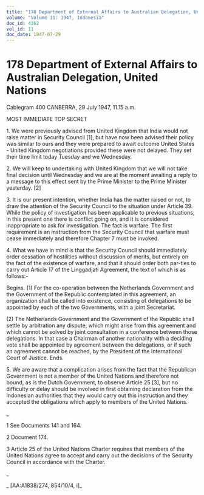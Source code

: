 ```yaml
---
title: "178 Department of External Affairs to Australian Delegation, United Nations"
volume: "Volume 11: 1947, Indonesia"
doc_id: 4362
vol_id: 11
doc_date: 1947-07-29
---
```


# 178 Department of External Affairs to Australian Delegation, United Nations

Cablegram 400 CANBERRA, 29 July 1947, 11.15 a.m.

MOST IMMEDIATE TOP SECRET

1\. We were previously advised from United Kingdom that India would not raise matter in Security Council [1], but have now been advised their policy was similar to ours and they were prepared to await outcome United States - United Kingdom negotiations provided these were not delayed. They set their time limit today Tuesday and we Wednesday.

2\. We will keep to undertaking with United Kingdom that we will not take final decision until Wednesday and we are at the moment awaiting a reply to a message to this effect sent by the Prime Minister to the Prime Minister yesterday. [2]

3\. It is our present intention, whether India has the matter raised or not, to draw the attention of the Security Council to the situation under Article 39. While the policy of investigation has been applicable to previous situations, in this present one there is conflict going on, and it is considered inappropriate to ask for investigation. The fact is warfare. The first requirement is an instruction from the Security Council that warfare must cease immediately and therefore Chapter 7 must be invoked.

4\. What we have in mind is that the Security Council should immediately order cessation of hostilities without discussion of merits, but entirely on the fact of the existence of warfare, and that it should order both par-ties to carry out Article 17 of the Linggadjati Agreement, the text of which is as follows:-

Begins. (1) For the co-operation between the Netherlands Government and the Government of the Republic contemplated in this agreement, an organization shall be called into existence, consisting of delegations to be appointed by each of the two Governments, with a joint Secretariat.

(2) The Netherlands Government and the Government of the Republic shall settle by arbitration any dispute, which might arise from this agreement and which cannot be solved by joint consultation in a conference between those delegations. In that case a Chairman of another nationality with a deciding vote shall be appointed by agreement between the delegations, or if such an agreement cannot be reached, by the President of the International Court of Justice. Ends.

5\. We are aware that a complication arises from the fact that the Republican Government is not a member of the United Nations and therefore not bound, as is the Dutch Government, to observe Article 25 [3], but no difficulty or delay should be involved in first obtaining declaration from the Indonesian authorities that they would carry out this instruction and they accepted the obligations which apply to members of the United Nations.

_

1 See Documents 141 and 164.

2 Document 174.

3 Article 25 of the United Nations Charter requires that members of the United Nations agree to accept and carry out the decisions of the Security Council in accordance with the Charter.

_

_ [AA:A1838/274, 854/10/4, i]_
